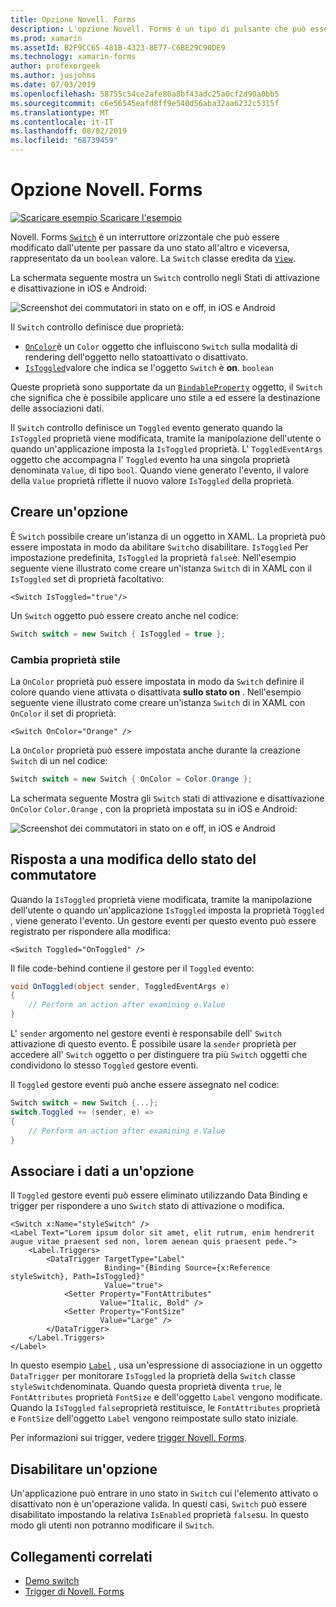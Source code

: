 ```yaml
---
title: Opzione Novell. Forms
description: L'opzione Novell. Forms è un tipo di pulsante che può essere modificato dall'utente per passare da uno stato all'altro. Questo articolo illustra come usare la classe Switch per visualizzare un elemento dell'interfaccia utente di attivazione/disattivazione.
ms.prod: xamarin
ms.assetId: B2F9CC65-481B-4323-8E77-C6BE29C90DE9
ms.technology: xamarin-forms
author: profexorgeek
ms.author: jusjohns
ms.date: 07/03/2019
ms.openlocfilehash: 58755c54ce2afe80a8bf43adc25a0cf2d90a0bb5
ms.sourcegitcommit: c6e56545eafd8ff9e540d56aba32aa6232c5315f
ms.translationtype: MT
ms.contentlocale: it-IT
ms.lasthandoff: 08/02/2019
ms.locfileid: "68739459"
---
```

# <a name="xamarinforms-switch"></a>Opzione Novell. Forms

[![Scaricare esempio](~/media/shared/download.png) Scaricare l'esempio](https://docs.microsoft.com/samples/xamarin/xamarin-forms-samples/userinterface-switchdemos/)

Novell. Forms [`Switch`](xref:Xamarin.Forms.Switch) è un interruttore orizzontale che può essere modificato dall'utente per passare da uno stato all'altro e viceversa, rappresentato da un `boolean` valore. La `Switch` classe eredita da [`View`](xref:Xamarin.Forms.View).

La schermata seguente mostra un `Switch` controllo negli Stati di attivazione e disattivazione in iOS e Android:

![Screenshot dei commutatori in stato on e off, in iOS e Android](switch-images/switch-states-default.png "Switch in iOS e Android")

Il `Switch` controllo definisce due proprietà:

* [`OnColor`](xref:Xamarin.Forms.Switch.OnColor)è un `Color` oggetto che influiscono `Switch` sulla modalità di rendering dell'oggetto nello statoattivato o disattivato.
* [`IsToggled`](xref:Xamarin.Forms.Switch.IsToggled)valore che indica se l'oggetto `Switch` è **on**. `boolean`

Queste proprietà sono supportate da un [`BindableProperty`](xref:Xamarin.Forms.BindableProperty) oggetto, il `Switch` che significa che è possibile applicare uno stile a ed essere la destinazione delle associazioni dati.

Il `Switch` controllo definisce un `Toggled` evento generato quando la `IsToggled` proprietà viene modificata, tramite la manipolazione dell'utente o quando un'applicazione imposta la `IsToggled` proprietà. L' `ToggledEventArgs` oggetto che accompagna l' `Toggled` evento ha una singola proprietà denominata `Value`, di tipo `bool`. Quando viene generato l'evento, il valore della `Value` proprietà riflette il nuovo valore `IsToggled` della proprietà.

## <a name="create-a-switch"></a>Creare un'opzione

È `Switch` possibile creare un'istanza di un oggetto in XAML. La proprietà può essere impostata in modo da abilitare `Switch`o disabilitare. `IsToggled` Per impostazione predefinita, `IsToggled` la proprietà `false`è. Nell'esempio seguente viene illustrato come creare un'istanza `Switch` di in XAML con il `IsToggled` set di proprietà facoltativo:

```xaml
<Switch IsToggled="true"/>
```

Un `Switch` oggetto può essere creato anche nel codice:

```csharp
Switch switch = new Switch { IsToggled = true };
```

### <a name="switch-style-properties"></a>Cambia proprietà stile

La `OnColor` proprietà può essere impostata in modo da `Switch` definire il colore quando viene attivata o disattivata **sullo stato on** . Nell'esempio seguente viene illustrato come creare un'istanza `Switch` di in XAML con `OnColor` il set di proprietà:

```xaml
<Switch OnColor="Orange" />
```

La `OnColor` proprietà può essere impostata anche durante la creazione `Switch` di un nel codice:

```csharp
Switch switch = new Switch { OnColor = Color.Orange };
```

La schermata seguente Mostra gli `Switch` stati di attivazione e disattivazione `OnColor` `Color.Orange` , con la proprietà impostata su in iOS e Android:

![Screenshot dei commutatori in stato on e off, in iOS e Android](switch-images/switch-states-oncolor.png "Switch in iOS e Android")

## <a name="respond-to-a-switch-state-change"></a>Risposta a una modifica dello stato del commutatore

Quando la `IsToggled` proprietà viene modificata, tramite la manipolazione dell'utente o quando un'applicazione `IsToggled` imposta la proprietà `Toggled` , viene generato l'evento. Un gestore eventi per questo evento può essere registrato per rispondere alla modifica:

```xaml
<Switch Toggled="OnToggled" />
```

Il file code-behind contiene il gestore per il `Toggled` evento:

```csharp
void OnToggled(object sender, ToggledEventArgs e)
{
    // Perform an action after examining e.Value
}
```

L' `sender` argomento nel gestore eventi è responsabile dell' `Switch` attivazione di questo evento. È possibile usare la `sender` proprietà per accedere all' `Switch` oggetto o per distinguere tra più `Switch` oggetti che condividono lo stesso `Toggled` gestore eventi.

Il `Toggled` gestore eventi può anche essere assegnato nel codice:

```csharp
Switch switch = new Switch {...};
switch.Toggled += (sender, e) =>
{
    // Perform an action after examining e.Value
}
```

## <a name="data-bind-a-switch"></a>Associare i dati a un'opzione

Il `Toggled` gestore eventi può essere eliminato utilizzando Data Binding e trigger per rispondere a uno `Switch` stato di attivazione o modifica.

```xaml
<Switch x:Name="styleSwitch" />
<Label Text="Lorem ipsum dolor sit amet, elit rutrum, enim hendrerit augue vitae praesent sed non, lorem aenean quis praesent pede.">
    <Label.Triggers>
        <DataTrigger TargetType="Label"
                     Binding="{Binding Source={x:Reference styleSwitch}, Path=IsToggled}"
                     Value="true">
            <Setter Property="FontAttributes"
                    Value="Italic, Bold" />
            <Setter Property="FontSize"
                    Value="Large" />
        </DataTrigger>
    </Label.Triggers>
</Label>
```

In questo esempio [`Label`](xref:Xamarin.Forms.Label) , usa un'espressione di associazione in un oggetto `DataTrigger` per monitorare `IsToggled` la proprietà della `Switch` classe `styleSwitch`denominata. Quando questa proprietà diventa `true`, le `FontAttributes` proprietà `FontSize` e dell'oggetto `Label` vengono modificate. Quando la `IsToggled` `false`proprietà restituisce, le `FontAttributes` proprietà e `FontSize` dell'oggetto `Label` vengono reimpostate sullo stato iniziale.

Per informazioni sui trigger, vedere [trigger Novell. Forms](~/xamarin-forms/app-fundamentals/triggers.md).

## <a name="disable-a-switch"></a>Disabilitare un'opzione

Un'applicazione può entrare in uno stato in `Switch` cui l'elemento attivato o disattivato non è un'operazione valida. In questi casi, `Switch` può essere disabilitato impostando la relativa `IsEnabled` proprietà `false`su. In questo modo gli utenti non potranno modificare il `Switch`.

## <a name="related-links"></a>Collegamenti correlati

* [Demo switch](https://docs.microsoft.com/samples/xamarin/xamarin-forms-samples/userinterface-switchdemos/)
* [Trigger di Novell. Forms](~/xamarin-forms/app-fundamentals/triggers.md)
